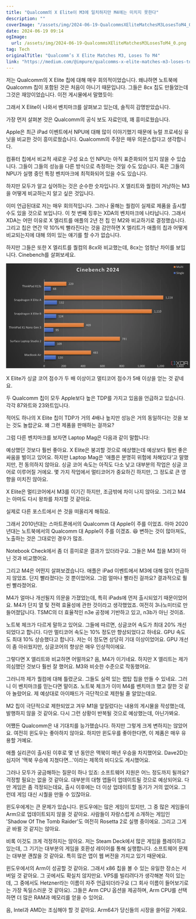 ```yaml
---
title: "Qualcomm의 X Elite이 M3에 일치하지만 M4에는 미치지 못한다"
description: ""
coverImage: "/assets/img/2024-06-19-QualcommsXEliteMatchesM3LosesToM4_0.png"
date: 2024-06-19 09:14
ogImage: 
  url: /assets/img/2024-06-19-QualcommsXEliteMatchesM3LosesToM4_0.png
tag: Tech
originalTitle: "Qualcomm’s X Elite Matches M3, Loses To M4"
link: "https://medium.com/@impure/qualcomms-x-elite-matches-m3-loses-to-m4-b15b03f33f67"
---
```



저는 Qualcomm의 X Elite 칩에 대해 매우 회의적이었습니다. 왜냐하면 노트북에 Qualcomm 칩이 포함된 것은 처음이 아니기 때문입니다. 그들은 8cx 칩도 만들었는데 그것은 재앙이었습니다. 이전 게시물에서 말했듯이:

그래서 X Elite이 나와서 벤치마크를 살펴보고 있는데, 솔직히 감명받았습니다.

가장 먼저 살펴본 것은 Qualcomm의 공식 보도 자료인데, 꽤 흥미로웠습니다.

Apple은 최근 iPad 이벤트에서 NPU에 대해 많이 이야기했기 때문에 뉴럴 프로세싱 유닛을 비교한 것이 흥미로웠습니다. Qualcomm의 주장은 매우 의문스럽다고 생각합니다.

<div class="content-ad"></div>

컴퓨터 칩에서 비교적 새로운 구성 요소 인 NPU는 아직 표준화되어 있지 않을 수 있습니다. 그들이 그들의 성능을 다른 방식으로 측정하는 것일 수도 있습니다. 혹은 그들의 NPU가 실행 중인 특정 벤치마크에 최적화되어 있을 수도 있습니다.

하지만 모두가 알고 싶어하는 것은 순수한 숫자입니다. X 엘리트와 퀄컴이 겨냥하는 M3을 어떻게 비교하는지 알고 싶은 것입니다.

이미 언급된대로 저는 매우 회의적입니다. 그러나 올해는 퀄컴이 실제로 제품을 출시할 수도 있을 것으로 보입니다. 이 첫 번째 징후는 XDA의 벤치마크에 나타납니다. 그래서 XDA는 어떤 이유로 X 엘리트를 애플의 2년 전 칩 인 M2와 비교하기로 결정했습니다. 그리고 칩은 연간 약 10%씩 빨라진다는 것을 감안하면 X 엘리트가 애플의 칩과 어떻게 비교되는지에 대해 의미 있는 얘기를 할 수가 없습니다.

하지만 그들은 또한 X 엘리트를 퀄컴의 8cx와 비교했는데, 8cx는 엄청난 차이를 보입니다. Cinebench를 살펴보세요.

<div class="content-ad"></div>

![image](/assets/img/2024-06-19-QualcommsXEliteMatchesM3LosesToM4_0.png)

X Elite가 싱글 코어 점수가 두 배 이상이고 멀티코어 점수가 5배 이상을 얻는 것 같네요.

두 Qualcomm 칩이 모두 Apple보다 높은 TDP를 가지고 있음을 언급하고 있습니다. 각각 87와트와 23와트입니다.

적어도 하나의 X Elite 칩이 TDP가 거의 4배나 높지만 성능은 거의 동일하다는 것을 보는 것도 놀랍군요. 왜 그런 제품을 판매하는 걸까요?

<div class="content-ad"></div>

그럼 다른 벤치마크를 보자면 Laptop Mag은 다음과 같이 말합니다:

예상했던 것보다 훨씬 좋아요. X Elite은 붕괴할 것으로 예상했는데 예상보다 훨씬 좋은 싸움을 벌이고 있어요. 하지만 Laptop Mag은 '애플은 분명히 위험에 처해있다'고 말했지만, 전 동의하지 않아요. 싱글 코어 속도는 아직도 다소 낮고 대부분의 작업은 싱글 코어로 이루어질 거에요. 몇 가지 작업에서 멀티코어가 중요하긴 하지만, 그 정도로 큰 영향을 미치진 않아요.

X Elite은 멀티코어에서 M3를 이기긴 하지만, 조금밖에 차이 나지 않아요. 그리고 M4는 아마도 다시 왕좌를 차지할 것 같아요.

실제로 다른 포스트에서 쓴 것을 떠올리게 해줘요.

<div class="content-ad"></div>

그래서 2010년대는 스마트폰에서의 Qualcomm 대 Apple이 주를 이었죠. 아마 2020년대는 노트북에서의 Qualcomm 대 Apple이 주를 이겠죠. 😆 변하는 것이 많아져도, 노출하는 것은 그대로인 경우가 많죠.

Notebook Check에서 좀 더 흥미로운 결과가 있더라구요. 그들은 M4 칩을 M3이 아닌 것과 비교했어요.

그리고 M4은 어떤지 살펴보겠습니다. 애플은 iPad 이벤트에서 M3에 대해 많이 언급하지 않았죠. 단지 빨라졌다는 것 뿐이었어요. 그럼 얼마나 빨라진 걸까요? 결과적으로 훨씬 빨라졌어요.

M4가 얼마나 개선될지 의문을 가졌었는데, 특히 iPads에 먼저 출시되었기 때문이었어요. M4가 단지 열 및 전력 효율성에 관한 것이라고 생각했었죠. 여전히 3나노미터로 만들어졌답니다. TSMC의 더 효율적인 n3e 공정에 기반하고 있고, n3b가 아닌 것이죠.

<div class="content-ad"></div>

노트북 체크가 다르게 말하고 있어요. 그들에 따르면, 싱글코어 속도가 최대 20% 개선되었다고 합니다. 다만 멀티코어 속도는 10% 정도만 향상되었다고 하네요. GPU 속도도 최대 10% 상승했다고 합니다. 저는 이 정도면 상당히 기대 이상이었어요. GPU 개선이 좀 아쉬웠지만, 싱글코어의 향상은 매우 인상적이에요.

그렇다면 X 엘리트와 비교하면 어떨까요? 음, M4가 이기네요. 하지만 X 엘리트는 제가 의심했던 것보다 훨씬 잘 했어요. M3와 비슷한 수준으로 작동했어요.

그러니까 제가 퀄컴에 대해 틀렸군요. 그들도 실력 있는 랩탑 칩을 만들 수 있네요. 그러니 이 벤치마크를 믿는다면 말이죠. 노트북 체크가 이미 M4를 벤치마크 했고 잘한 것 같아 놀랐어요. 제 예상대로 아이패드가 극단적으로 제한될 줄 알았는데요.

M2 칩이 극단적으로 제한되었고 겨우 M1을 앞질렀다는 내용의 게시물을 작성했는데, 발행하지 않을 것 같아요. 다시 그런 상황이 반복될 것으로 예상했는데, 아닌가봐요.

<div class="content-ad"></div>

어쨌든 Qualcomm은 내 기대치를 능가했습니다. 하지만 그렇게 크게 변하지는 않았어요. 여전히 윈도우는 좋아하지 않아요. 하지만 윈도우를 좋아한다면, 이 제품은 매우 유용할 거예요.

애플 실리콘이 출시된 이후로 몇 년 동안은 맥북이 매년 우승을 차지했어요. Dave2D는 심지어 '맥북 우승에 지쳤다면...'이라는 제목의 비디오도 게시했어요.

그러나 모두가 궁금해하는 질문이 하나 있죠: 소프트웨어 지원은 어느 정도까지 될까요? 걱정할 필요는 없을 것 같아요. 대부분의 대형 앱들이 업데이트될 것으로 예상되어요. 다만 게임은 좀 걱정되는데요, 출시 이후에는 더 이상 업데이트할 동기가 거의 없어요. 그런데 게임 대신 시퀄을 만들 수 있잖아요.

윈도우에게는 큰 문제가 있습니다. 윈도우에는 많은 게임이 있지만, 그 중 많은 게임들이 Arm으로 업데이트되지 않을 것 같아요. 사람들이 자랑스럽게 소개하는 게임인 'Shadow Of The Tomb Raider'도 여전히 Rosetta 2로 실행 중이에요. 그리고 그게 곧 바뀔 것 같지는 않아요.

<div class="content-ad"></div>

비록 이것도 크게 걱정하지는 않아요. 저는 Steam Deck에서 많은 게임을 플레이하고 있는데, 그 기기는 대부분의 게임을 호환성 레이어를 통해 실행합니다. 소프트웨어 문제는 대부분 괜찮을 것 같아요. 특히 많은 앱이 웹 버전을 가지고 있기 때문에요.

윈도우에서의 Arm이 성공할 것 같아요. 그래서 x86 칩을 볼 수 있는 유일한 장소는 서버일 것 같아요. 그 곳에서도 확실치 않지만요. VPS를 빌리려다가 생각해본 적이 있는데, 그 중에서도 Hetzner라는 이름이 자주 언급되더라구요 (그 회사 이름이 들어보기로는 가장 독일스러운 것 같아요). 그들은 Arm CPU 옵션을 제공하며, Arm CPU를 선택하면 더 많은 RAM과 메모리를 얻을 수 있어요.

음, Intel과 AMD는 조심해야 할 것 같아요. Arm64가 당신들의 시장을 쓸어갈 거예요.